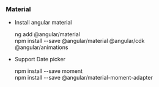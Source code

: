 ### Material
* Install angular material

     ng add @angular/material  
     npm install --save @angular/material @angular/cdk @angular/animations

* Support Date picker

    npm install --save moment  
    npm install --save @angular/material-moment-adapter
